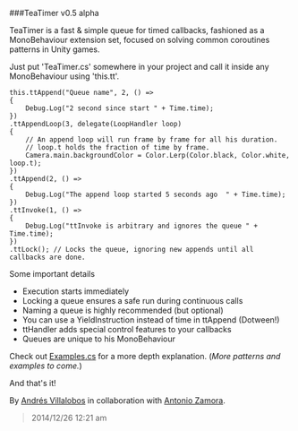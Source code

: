 ###TeaTimer v0.5 alpha

TeaTimer is a fast & simple queue for timed callbacks, fashioned as a
MonoBehaviour extension set, focused on solving common coroutines patterns in
Unity games.

Just put 'TeaTimer.cs' somewhere in your project and call it inside any
MonoBehaviour using 'this.tt'.


	this.ttAppend("Queue name", 2, () =>
	{
		Debug.Log("2 second since start " + Time.time);
	})
	.ttAppendLoop(3, delegate(LoopHandler loop)
	{
		// An append loop will run frame by frame for all his duration.
		// loop.t holds the fraction of time by frame.
		Camera.main.backgroundColor = Color.Lerp(Color.black, Color.white, loop.t);
	})
	.ttAppend(2, () =>
	{
		Debug.Log("The append loop started 5 seconds ago  " + Time.time);
	})
	.ttInvoke(1, () =>
	{
		Debug.Log("ttInvoke is arbitrary and ignores the queue " + Time.time);
	})
	.ttLock(); // Locks the queue, ignoring new appends until all callbacks are done.


Some important details
- Execution starts immediately
- Locking a queue ensures a safe run during continuous calls
- Naming a queue is highly recommended (but optional)
- You can use a YieldInstruction instead of time in ttAppend (Dotween!)
- ttHandler adds special control features to your callbacks
- Queues are unique to his MonoBehaviour

Check out
[Examples.cs](http://github.com/alvivar/TeaTimer/blob/master/Examples.cs) for
a more depth explanation. (*More patterns and examples to come.*)

And that's it!

By [Andrés Villalobos](http://twitter.com/matnesis) in collaboration with
[Antonio Zamora](http://twitter.com/tzamora).

> 2014/12/26 12:21 am